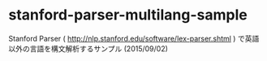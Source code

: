 # stanford-parser-multilang-sample
Stanford Parser ( http://nlp.stanford.edu/software/lex-parser.shtml ) で英語以外の言語を構文解析するサンプル (2015/09/02)

